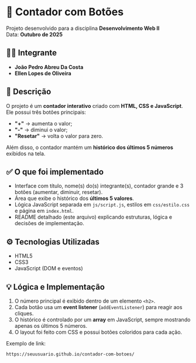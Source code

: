 # 🧮 Contador com Botões

Projeto desenvolvido para a disciplina **Desenvolvimento Web II**  
Data: **Outubro de 2025**

## 👩‍💻 Integrante
- **João Pedro Abreu Da Costa**
- **Ellen Lopes de Oliveira**

## 📝 Descrição
O projeto é um **contador interativo** criado com **HTML, CSS e JavaScript**.  
Ele possui três botões principais:
- **"+"** → aumenta o valor;
- **"-"** → diminui o valor;
- **"Resetar"** → volta o valor para zero.

Além disso, o contador mantém um **histórico dos últimos 5 números** exibidos na tela.

## ✅ O que foi implementado
- Interface com título, nome(s) do(s) integrante(s), contador grande e 3 botões (aumentar, diminuir, resetar).
- Área que exibe o histórico dos **últimos 5 valores**.
- Lógica JavaScript separada em `js/script.js`, estilos em `css/estilo.css` e página em `index.html`.
- README detalhado (este arquivo) explicando estruturas, lógica e decisões de implementação.

## ⚙️ Tecnologias Utilizadas
- HTML5  
- CSS3  
- JavaScript (DOM e eventos)

## 💡 Lógica e Implementação
1. O número principal é exibido dentro de um elemento `<h2>`.
2. Cada botão usa um **event listener** (`addEventListener`) para reagir aos cliques.
3. O histórico é controlado por um **array** em JavaScript, sempre mostrando apenas os últimos 5 números.
4. O layout foi feito com CSS e possui botões coloridos para cada ação.




Exemplo de link:
```
https://seuusuario.github.io/contador-com-botoes/
```
